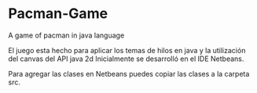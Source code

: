 # Pacman-Game
A game of pacman in java language

El juego esta hecho para aplicar los temas de hilos en java y la utilización del canvas del API java 2d
Inicialmente se desarrolló en el  IDE Netbeans.

Para agregar las clases en Netbeans puedes copiar las clases a la carpeta src.
